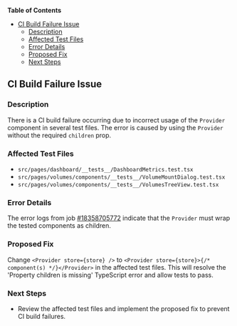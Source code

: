 <!-- START doctoc generated TOC please keep comment here to allow auto update -->
<!-- DON'T EDIT THIS SECTION, INSTEAD RE-RUN doctoc TO UPDATE -->
**Table of Contents**

- [CI Build Failure Issue](#ci-build-failure-issue)
  - [Description](#description)
  - [Affected Test Files](#affected-test-files)
  - [Error Details](#error-details)
  - [Proposed Fix](#proposed-fix)
  - [Next Steps](#next-steps)

<!-- END doctoc generated TOC please keep comment here to allow auto update -->

## CI Build Failure Issue

### Description
There is a CI build failure occurring due to incorrect usage of the `Provider` component in several test files. The error is caused by using the `Provider` without the required `children` prop.

### Affected Test Files
- `src/pages/dashboard/__tests__/DashboardMetrics.test.tsx`
- `src/pages/volumes/components/__tests__/VolumeMountDialog.test.tsx`
- `src/pages/volumes/components/__tests__/VolumesTreeView.test.tsx`

### Error Details
The error logs from job [#18358705772](https://github.com/dianlight/srat/actions/runs/18358705772/job/52297189630) indicate that the `Provider` must wrap the tested components as children. 

### Proposed Fix
Change `
<Provider store={store} />
` to `
<Provider store={store}>{/* component(s) */}</Provider>
` in the affected test files. This will resolve the 'Property children is missing' TypeScript error and allow tests to pass.

### Next Steps
- Review the affected test files and implement the proposed fix to prevent CI build failures.
